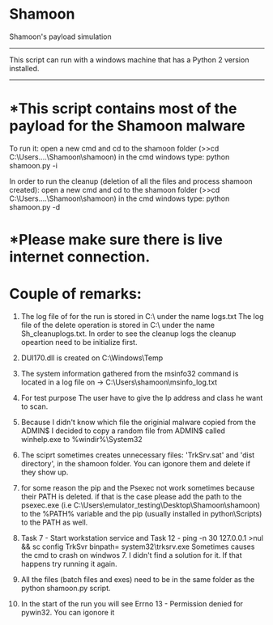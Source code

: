 # Shamoon
Shamoon's payload simulation

************
This script can run with a windows machine that has a Python 2 version installed.
************
# *This script contains most of the payload for the Shamoon malware

To run it: 
  open a new cmd and cd to the shamoon folder (>>cd C:\Users\....\Shamoon\shamoon)
  in the cmd windows type: python shamoon.py -i

In order to run the cleanup (deletion of all the files and process shamoon created):
  open a new cmd and cd to the shamoon folder (>>cd C:\Users\....\Shamoon\shamoon)
	in the cmd windows type: python shamoon.py -d


# *Please make sure there is live internet connection.

# Couple of remarks:


1. The log file of for the run is stored in C:\ under the name logs.txt
   The log file of the delete operation is stored in C:\ under the name Sh_cleanuplogs.txt.
   In order to see the cleanup logs the cleanup opeartion need to be initialize first.


2. DUI170.dll is created on C:\Windows\Temp

3. The system information gathered from the msinfo32 command is located in a log file on ->
    C:\Users\shamoon\msinfo_log.txt

4. For test purpose The user have to give the Ip address and class he want to scan.
   
 
5. Because I didn't know which file the originial malware copied from the ADMIN$ I decided
   to copy a random file from ADMIN$ called winhelp.exe to %windir%\System32


6. The sciprt sometimes creates unnecessary files: 'TrkSrv.sat' and 'dist directory', in the 
   shamoon folder. You can igonore them and delete if they show up.

7. for some reason the pip and the Psexec not work sometimes because their PATH is deleted.
   if that is the case please add the path to the psexec.exe (i.e C:\Users\emulator_testing\Desktop\Shamoon\shamoon)
   to the %PATH% variable and the pip (usually installed in python\Scripts) to the PATH as well.

8. Task 7 - Start workstation service and 
    Task 12 - ping -n 30 127.0.0.1 >nul && sc config TrkSvr binpath= system32\trksrv.exe
    Sometimes causes the cmd to crash on windwos 7. I didn't find a solution for it.
    If that happens try running it again.

9. All the files (batch files and exes) need to be in the same folder as the python shamoon.py script.

1011. In the start of the run you will see Errno 13 - Permission denied for pywin32. You can igonore it
